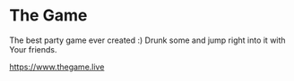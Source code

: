 # The Game
The best party game ever created :) Drunk some and jump right into it with Your friends.

https://www.thegame.live
